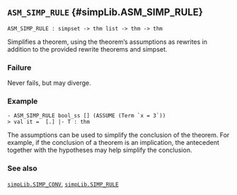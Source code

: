 ## `ASM_SIMP_RULE` {#simpLib.ASM_SIMP_RULE}


```
ASM_SIMP_RULE : simpset -> thm list -> thm -> thm
```



Simplifies a theorem, using the theorem’s assumptions as rewrites in
addition to the provided rewrite theorems and simpset.

### Failure

Never fails, but may diverge.

### Example

    
    - ASM_SIMP_RULE bool_ss [] (ASSUME (Term `x = 3`))
    > val it =  [.] |- T : thm
    




The assumptions can be used to simplify the conclusion of the theorem.
For example, if the conclusion of a theorem is an implication, the
antecedent together with the hypotheses may help simplify the conclusion.

### See also

[`simpLib.SIMP_CONV`](#simpLib.SIMP_CONV), [`simpLib.SIMP_RULE`](#simpLib.SIMP_RULE)

